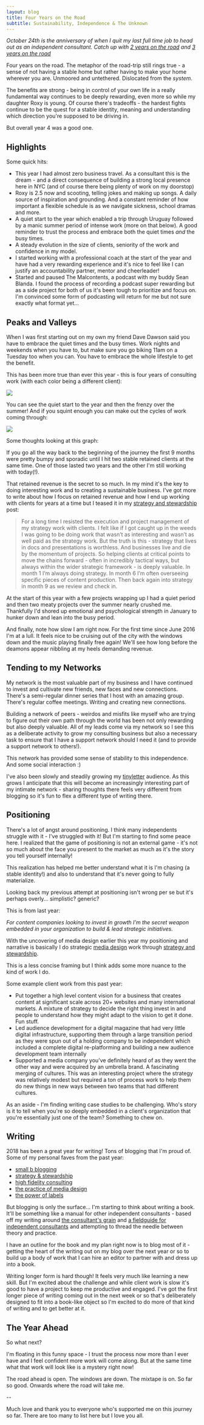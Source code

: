 ```yaml
---
layout: blog
title: Four Years on the Road
subtitle: Sustainability, Independence & The Unknown
---
```


*October 24th is the anniversary of when I quit my last full time job to head out as an independent consultant. Catch up with [2 years on the road](https://tomcritchlow.com/2016/10/24/2-years/) and [3 years on the road](https://tomcritchlow.com/2017/10/24/3-years/)*

Four years on the road. The metaphor of the road-trip still rings true - a sense of not having a stable home but rather having to make your home wherever you are. Unmoored and untethered. Dislocated from the *system*.

The benefits are strong - being in control of your own life in a really fundamental way continues to be deeply rewarding, even more so while my daughter Roxy is young. Of course there's tradeoffs - the hardest fights continue to be the quest for a stable identity, meaning and understanding which direction you're supposed to be driving in.

But overall year 4 was a good one.

## Highlights

Some quick hits:

- This year I had almost zero business travel. As a consultant this is the dream - and a direct consequence of building a strong local presence here in NYC (and of course there being plenty of work on my doorstop)
- Roxy is 2.5 now and scooting, telling jokes and making up songs. A daily source of inspiration and grounding. And a constant reminder of how important a flexible schedule is as we navigate sickness, school dramas and more.
- A quiet start to the year which enabled a trip through Uruguay followed by a manic summer period of intense work (more on that below). A good reminder to trust the process and embrace both the quiet times *and* the busy times.
- A steady evolution in the size of clients, seniority of the work and confidence in my model.
- I started working with a professional coach at the start of the year and have had a very rewarding experience and it's nice to feel like I can justify an accountability partner, mentor and cheerleader!
- Started and paused The Malcontents, a podcast with my buddy Sean Blanda. I found the process of recording a podcast super rewarding but as a side project for both of us it's been tough to prioritize and focus on. I'm convinced some form of podcasting will return for me but not sure exactly what format yet...

## Peaks and Valleys

When I was first starting out on my own my friend Dave Dawson said you have to embrace the quiet times and the busy times. Work nights and weekends when you have to, but make sure you go biking 11am on a Tuesday too when you can. You have to embrace the whole lifestyle to get the benefit.

This has been more true than ever this year - this is four years of consulting work (with each color being a different client):

![](/images/4yearsrevenue.png)

You can see the quiet start to the year and then the frenzy over the summer! And if you squint enough you can make out the cycles of work coming through:

![](/images/4yearswave.png)

Some thoughts looking at this graph:

If you go all the way back to the beginning of the journey the first 9 months were pretty bumpy and sporadic until I hit two stable retained clients at the same time. One of those lasted two years and the other I'm still working with today(!).

That retained revenue is the secret to so much. In my mind it's the key to doing interesting work and to creating a sustainable business. I've got more to write about how I focus on retained revenue and how I end up working with clients for years at a time but I teased it in my [strategy and stewardship](https://tomcritchlow.com/2018/06/28/strategy-stewardship/) post:

> For a long time I resisted the execution and project management of my strategy work with clients. I felt like if I got caught up in the weeds I was going to be doing work that wasn’t as interesting and wasn’t as well paid as the strategy work.
> But the truth is this - strategy that lives in docs and presentations is worthless. And businesses live and die by the momentum of projects. So helping clients at critical points to move the chains forward - often in incredibly tactical ways, but always within the wider strategic framework - is deeply valuable.
> In month 1 I’m always doing strategy. In month 6 I’m often overseeing specific pieces of content production. Then back again into strategy in month 9 as we review and check in.

At the start of this year with a few projects wrapping up I had a quiet period and then two meaty projects over the summer nearly crushed me. Thankfully I'd shored up emotional and psychological strength in January to hunker down and lean into the busy period.

And finally, note how slow I am right now. For the first time since June 2016 I'm at a lull. It feels nice to be cruising out of the city with the windows down and the music playing finally free again! We'll see how long before the deamons appear nibbling at my heels demanding revenue.

## Tending to my Networks

My network is the most valuable part of my business and I have continued to invest and cultivate new friends, new faces and new connections. There's a semi-regular dinner series that I host with an amazing group. There's regular coffee meetings. Writing and creating new connections.

Building a network of peers - weirdos and misfits like myself who are trying to figure out their own path through the world has been not only rewarding but also deeply valuable. All of my leads come via my network so I see this as a deliberate activity to grow my consulting business but also a necessary task to ensure that I have a support network should I need it (and to provide a support network to others!).

This network has provided some sense of stability to this independence. And some social interaction :)

I've also been slowly and steadily growing my [tinyletter](https://tinyletter.com/tomcritchlow) audience. As this grows I anticipate that this will become an increasingly interesting part of my intimate network - sharing thoughts there feels very different from blogging so it's fun to flex a different type of writing there.

## Positioning

There's a lot of angst around positioning. I think many independents struggle with it - I've struggled with it! But I'm starting to find some peace here. I realized that the game of positioning is not an external game - it's not so much about the face you present to the market as much as it's the story you tell yourself internally!

This realization has helped me better understand what it is I'm chasing (a stable identity!) and also to understand that it's never going to fully materialize.

Looking back my previous attempt at positioning isn't wrong per se but it's perhaps overly... simplistic? generic?

This is from last year:

*For content companies looking to invest in growth I’m the secret weapon embedded in your organization to build & lead strategic initiatives.*

With the uncovering of media design earlier this year my positioning and narrative is basically I do strategic [media design](https://tomcritchlow.com/2018/07/25/media-design/) work through [strategy and stewardship](https://tomcritchlow.com/2018/06/28/strategy-stewardship/).

This is a less concise framing but I think adds some more nuance to the kind of work I do.

Some example client work from this past year:

- Put together a high level content vision for a business that creates content at significant scale across 20+ websites and many international markets. A mixture of strategy to decide the right thing invest in and people to understand how they might adapt to the vision to get it done. Fun stuff.
- Led audience development for a digital magazine that had very little digital infrastructure, supporting them through a large transition period as they were spun out of a holding company to be independent which included a complete digital re-platforming and building a new audience development team internally
- Supported a media company you've definitely heard of as they went the other way and were acquired by an umbrella brand. A fascinating merging of cultures. This was an interesting project where the strategy was relatively modest but required a ton of process work to help them do new things in new ways between two teams that had different cultures.

As an aside - I'm finding writing case studies to be challenging. Who's story is it to tell when you're so deeply embedded in a client's organization that you're essentially just one of the team? Something to chew on.

## Writing

2018 has been a great year for writing! Tons of blogging that I'm proud of. Some of my personal faves from the past year:

- [small b blogging](https://tomcritchlow.com/2018/02/23/small-b-blogging/)
- [strategy & stewardship](https://tomcritchlow.com/2018/06/28/strategy-stewardship/)
- [high fidelity consulting](https://tomcritchlow.com/2018/07/10/high-fidelity-consulting/)
- [the practice of media design](https://tomcritchlow.com/2018/07/25/media-design/)
- [the power of labels](https://tomcritchlow.com/2018/09/17/naming/)

But blogging is only the surface... I'm starting to think about writing a book. It'll be something like a manual for other independent consultants - based off my writing around [the consultant's grain](https://tomcritchlow.com/2017/07/18/the-consultants-grain/) and [a fieldguide for independent consultants](https://tomcritchlow.com/2016/12/14/fieldguide-independent-consulting/) and attempting to thread the needle between theory and practice.

I have an outline for the book and my plan right now is to blog most of it - getting the heart of the writing out on my blog over the next year or so to build up a body of work that I can hire an editor to partner with and dress up into a book.

Writing longer form is hard though! It feels very much like learning a new skill. But I'm excited about the challenge and while client work is slow it's good to have a project to keep me productive and engaged. I've got the first longer piece of writing coming out in the next week or so that's deliberately designed to fit into a book-like object so I'm excited to do more of that kind of writing and to get better at it.

## The Year Ahead

So what next?

I'm floating in this funny space - I trust the process now more than I ever have and I feel confident more work will come along. But at the same time what that work will look like is a mystery right now!

The road ahead is open. The windows are down. The mixtape is on. So far so good. Onwards where the road will take me.

--

Much love and thank you to everyone who's supported me on this journey so far. There are too many to list here but I love you all.